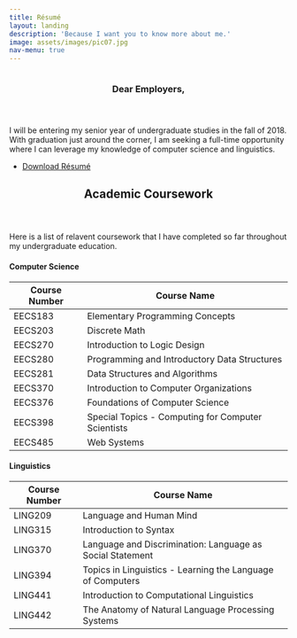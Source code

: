 ```yaml
---
title: Résumé
layout: landing
description: 'Because I want you to know more about me.'
image: assets/images/pic07.jpg
nav-menu: true
---
```


<!-- Main -->
<div id="main">

<!-- Two -->
<section id="two" class="spotlights">
	<section>
		<a href="generic.html" class="image">
			<img src="assets/images/pic08.jpg" alt="" data-position="center center" />
		</a>
		<div class="content">
			<div class="inner">
				<header class="major">
					<h3>Dear Employers,</h3>
				</header>
				<p>I will be entering my senior year of undergraduate studies in the fall of 2018. With graduation just around the corner, I am seeking a full-time opportunity where I can leverage my knowledge of computer science and linguistics.</p>
				<ul class="actions">
					<li><a href="assets/images/Shuta_Suzuki_Résumé.pdf" target="_blank" class="button" download>Download Résumé</a></li>
				</ul>
			</div>
		</div>
	</section>
</section>

<!-- Three -->
<section id="three">
	<div class="inner">
		<header class="major">
			<h2>Academic Coursework</h2>
		</header>
		<p>Here is a list of relavent coursework that I have completed so far throughout my undergraduate education.</p>
        <h4>Computer Science</h4>
        <div class="table-wrapper">
            <table>
                <thead>
                    <tr>
                        <th>Course Number</th>
                        <th>Course Name</th>
                    </tr>
                </thead>
                <tbody>
                    <tr>
                        <td>EECS183</td>
                        <td>Elementary Programming Concepts</td>
                    </tr>
                    <tr>
                        <td>EECS203</td>
                        <td>Discrete Math</td>
                    </tr>
                    <tr>
                        <td>EECS270</td>
                        <td>Introduction to Logic Design</td>
                    </tr>
                    <tr>
                        <td>EECS280</td>
                        <td>Programming and Introductory Data Structures</td>
                    </tr>
                    <tr>
                        <td>EECS281</td>
                        <td>Data Structures and Algorithms</td>
                    </tr>
                    <tr>
                        <td>EECS370</td>
                        <td>Introduction to Computer Organizations</td>
                    </tr>
                    <tr>
                        <td>EECS376</td>
                        <td>Foundations of Computer Science</td>
                    </tr>
                    <tr>
                        <td>EECS398</td>
                        <td>Special Topics - Computing for Computer Scientists</td>
                    </tr>
                    <tr>
                        <td>EECS485</td>
                        <td>Web Systems</td>
                    </tr>
                </tbody>
            </table>
        </div>
        <h4>Linguistics</h4>
        <div class="table-wrapper">
            <table>
                <thead>
                    <tr>
                        <th>Course Number</th>
                        <th>Course Name</th>
                    </tr>
                </thead>
                <tbody>
                    <tr>
                        <td>LING209</td>
                        <td>Language and Human Mind</td>
                    </tr>
                    <tr>
                        <td>LING315</td>
                        <td>Introduction to Syntax</td>
                    </tr>
                    <tr>
                        <td>LING370</td>
                        <td>Language and Discrimination: Language as Social Statement</td>
                    </tr>
                    <tr>
                        <td>LING394</td>
                        <td>Topics in Linguistics - Learning the Language of Computers</td>
                    </tr>
                    <tr>
                        <td>LING441</td>
                        <td>Introduction to Computational Linguistics</td>
                    </tr>
                    <tr>
                        <td>LING442</td>
                        <td>The Anatomy of Natural Language Processing Systems</td>
                    </tr>
                </tbody>
            </table>
        </div>
	</div>
</section>

</div>
